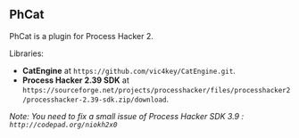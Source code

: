 ## PhCat

PhCat is a plugin for Process Hacker 2.

Libraries:
* **CatEngine** at `https://github.com/vic4key/CatEngine.git`.
* **Process Hacker 2.39 SDK** at `https://sourceforge.net/projects/processhacker/files/processhacker2/processhacker-2.39-sdk.zip/download`.

*Note: You need to fix a small issue of Process Hacker SDK 3.9  : `http://codepad.org/niokh2x0`*